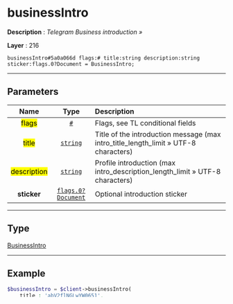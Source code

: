 # businessIntro

**Description** : *Telegram Business introduction &raquo;*

**Layer** : 216

```tl
businessIntro#5a0a066d flags:# title:string description:string sticker:flags.0?Document = BusinessIntro;
```

---

## Parameters

| Name | Type | Description |
| :---: | :---: | :--- |
| <mark>flags</mark> | [`#`](type/#) | Flags, see TL conditional fields |
| <mark>title</mark> | [`string`](type/string) | Title of the introduction message (max intro_title_length_limit » UTF-8 characters) |
| <mark>description</mark> | [`string`](type/string) | Profile introduction (max intro_description_length_limit » UTF-8 characters) |
| **sticker** | [`flags.0?Document`](type/Document) | Optional introduction sticker |

---

## Type

[BusinessIntro](type/BusinessIntro)

---

## Example

```php
$businessIntro = $client->businessIntro(
	title : 'abV2flNGLwYW0651',
	description : 'h1wY4XMnJudGP60l',
	sticker : $client->documentEmpty(
		id : -6740249118907754096,
	),
);
```